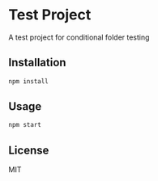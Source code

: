 # Test Project

A test project for conditional folder testing

## Installation

```bash
npm install
```

## Usage

```bash
npm start
```

## License

MIT
